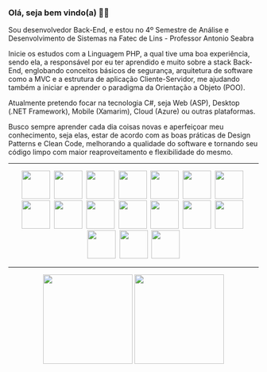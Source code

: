 ### Olá, seja bem vindo(a) 👋👋

<p>
  Sou desenvolvedor Back-End, e estou no 4º Semestre de Análise e Desenvolvimento de Sistemas na Fatec de Lins - Professor Antonio Seabra
</p>
<p>
  Inicie os estudos com a Linguagem PHP, a qual tive uma boa experiência, sendo ela, a responsável por eu ter aprendido e muito sobre a stack Back-End,
  englobando conceitos básicos de segurança, arquitetura de software como a MVC e a estrutura de aplicação Cliente-Servidor, me ajudando também a iniciar
  e aprender o paradigma da Orientação a Objeto (POO).
</p>
<p>
  Atualmente pretendo focar na tecnologia C#, seja Web (ASP), Desktop (.NET Framework), Mobile (Xamarim), Cloud (Azure) ou outras plataformas.
</p>
<p>
  Busco sempre aprender cada dia coisas novas e aperfeiçoar meu conhecimento, seja elas, estar de acordo com as boas práticas de Design Patterns e Clean Code, melhorando
  a qualidade do software e tornando seu código limpo com maior reaproveitamento e flexibilidade do mesmo.
</p>

<hr>

<div style="display: inline_block" align="center">
  <img height="57" src="https://cdn.jsdelivr.net/gh/devicons/devicon/icons/csharp/csharp-original.svg">&nbsp;
  <img height="57" src="https://cdn.jsdelivr.net/gh/devicons/devicon/icons/c/c-original.svg">&nbsp;
  <img height="57" src="https://cdn.jsdelivr.net/gh/devicons/devicon/icons/php/php-original.svg">&nbsp;
  <img height="57" src="https://cdn.jsdelivr.net/gh/devicons/devicon/icons/java/java-original.svg">&nbsp;
  <img height="57" src="https://cdn.jsdelivr.net/gh/devicons/devicon/icons/dart/dart-original.svg">&nbsp;
  <img height="57" src="https://cdn.jsdelivr.net/gh/devicons/devicon/icons/flutter/flutter-original.svg">&nbsp;
  <img height="57" src="https://cdn.jsdelivr.net/gh/devicons/devicon/icons/react/react-original.svg">&nbsp;
  <img height="57" src="https://cdn.jsdelivr.net/gh/devicons/devicon/icons/azure/azure-original.svg">&nbsp; 
  <img height="57" src="https://cdn.jsdelivr.net/gh/devicons/devicon/icons/javascript/javascript-original.svg">&nbsp;
  <img height="57" src="https://cdn.jsdelivr.net/gh/devicons/devicon/icons/mysql/mysql-original.svg">&nbsp;
  <img height="57" src="https://cdn.jsdelivr.net/gh/devicons/devicon/icons/git/git-original.svg">&nbsp;
  <img height="57" src="https://cdn.jsdelivr.net/gh/devicons/devicon/icons/html5/html5-original.svg">&nbsp;
  <img height="57" src="https://cdn.jsdelivr.net/gh/devicons/devicon/icons/css3/css3-original.svg">&nbsp;
  <img height="57" src="https://cdn.jsdelivr.net/gh/devicons/devicon/icons/bootstrap/bootstrap-original.svg">&nbsp;
  <img height="57" src="https://cdn.jsdelivr.net/gh/devicons/devicon/icons/jquery/jquery-original.svg">&nbsp;
  <img height="57" src="https://cdn.jsdelivr.net/gh/devicons/devicon/icons/visualstudio/visualstudio-plain.svg">&nbsp;
  <img height="57" src="https://cdn.jsdelivr.net/gh/devicons/devicon/icons/vscode/vscode-original.svg">
</div>

<hr>

<div align="center">
  <img height="180em" src="https://github-readme-stats.vercel.app/api/top-langs/?username=MarioGuilherme&layout=compact&langs_count=7&theme=tokyonight">
  <img height="180em" src="https://github-readme-stats.vercel.app/api?username=MarioGuilherme&show_icons=true&theme=tokyonight&include_all_commits=false&count_private=true">
</div>
